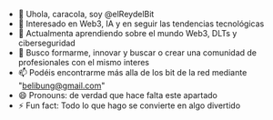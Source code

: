 - 👋 Uhola, caracola, soy @elReydelBit
- 👀 Interesado en Web3, IA y en seguir las tendencias tecnológicas
- 🌱 Actualmenta aprendiendo sobre el mundo Web3, DLTs y ciberseguridad
- 💞️ Busco formarme, innovar y buscar o crear una comunidad de profesionales con el mismo interes
- 📫 Podéis encontrarme más alla de los bit de la red mediante "belibung@gmail.com"
- 😄 Pronouns: de verdad que hace falta este apartado
- ⚡ Fun fact: Todo lo que hago se convierte en algo divertido

<!---
elReydelBit/elReydelBit is a ✨ special ✨ repository because its `README.md` (this file) appears on your GitHub profile.
You can click the Preview link to take a look at your changes.
--->
